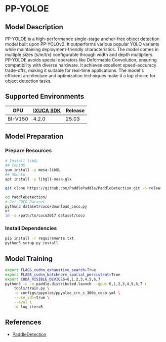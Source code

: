 # PP-YOLOE

## Model Description

PP-YOLOE is a high-performance single-stage anchor-free object detection model built upon PP-YOLOv2. It outperforms
various popular YOLO variants while maintaining deployment-friendly characteristics. The model comes in multiple sizes
(s/m/l/x) configurable through width and depth multipliers. PP-YOLOE avoids special operators like Deformable
Convolution, ensuring compatibility with diverse hardware. It achieves excellent speed-accuracy trade-offs, making it
suitable for real-time applications. The model's efficient architecture and optimization techniques make it a top choice
for object detection tasks.

## Supported Environments

| GPU    | [IXUCA SDK](https://gitee.com/deep-spark/deepspark#%E5%A4%A9%E6%95%B0%E6%99%BA%E7%AE%97%E8%BD%AF%E4%BB%B6%E6%A0%88-ixuca) | Release |
|--------|-----------|---------|
| BI-V150 | 4.2.0     |  25.03  |

## Model Preparation

### Prepare Resources

```bash
# Install libGL
## CentOS
yum install -y mesa-libGL
## Ubuntu
apt install -y libgl1-mesa-glx

git clone https://github.com/PaddlePaddle/PaddleDetection.git -b release2.6 --depth=1

cd PaddleDetection/
# Get COCO Dataset
python3 dataset/coco/download_coco.py
or
ln -s /path/to/coco2017 dataset/coco
```

### Install Dependencies

```bash
pip install -r requirements.txt
python3 setup.py install
```

## Model Training

```bash
export FLAGS_cudnn_exhaustive_search=True
export FLAGS_cudnn_batchnorm_spatial_persistent=True
export CUDA_VISIBLE_DEVICES=0,1,2,3,4,5,6,7
python3 -u -m paddle.distributed.launch --gpus 0,1,2,3,4,5,6,7 \
    tools/train.py \
    -c configs/ppyoloe/ppyoloe_crn_s_300e_coco.yml \
    --use_vdl=true \
    --eval \
    -o log_iter=5
```

## References

- [PaddleDetection](https://github.com/PaddlePaddle/PaddleDetection)
